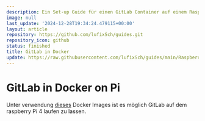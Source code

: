 ```yaml
---
description: Ein Set-up Guide für einen GitLab Container auf einem Raspberry Pi 4
image: null
last_update: '2024-12-28T19:34:24.479115+00:00'
layout: article
repository: https://github.com/lufixSch/guides.git
repository_icon: github
status: finished
title: GitLab in Docker
update: https://raw.githubusercontent.com/lufixSch/guides/main/Raspberry%20Pi/GitLab%20in%20Docker%20on%20Pi.md
---
```


# GitLab in Docker on Pi

Unter verwendung [dieses](https://hub.docker.com/r/ravermeister/gitlab/) Docker Images ist es möglich GitLab auf dem raspberry Pi 4 laufen zu lassen.